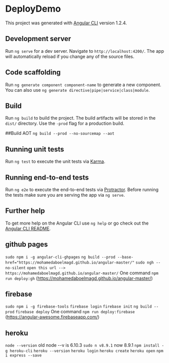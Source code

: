 # DeployDemo

This project was generated with [Angular CLI](https://github.com/angular/angular-cli) version 1.2.4.

## Development server

Run `ng serve` for a dev server. Navigate to `http://localhost:4200/`. The app will automatically reload if you change any of the source files.

## Code scaffolding

Run `ng generate component component-name` to generate a new component. You can also use `ng generate directive|pipe|service|class|module`.

## Build

Run `ng build` to build the project. The build artifacts will be stored in the `dist/` directory. Use the `-prod` flag for a production build.

##Build AOT
`ng build --prod --no-sourcemap --aot`

## Running unit tests

Run `ng test` to execute the unit tests via [Karma](https://karma-runner.github.io).

## Running end-to-end tests

Run `ng e2e` to execute the end-to-end tests via [Protractor](http://www.protractortest.org/).
Before running the tests make sure you are serving the app via `ng serve`.

## Further help

To get more help on the Angular CLI use `ng help` or go check out the [Angular CLI README](https://github.com/angular/angular-cli/blob/master/README.md).

## github pages
`sudo npm i -g angular-cli-ghpages`
`ng build --prod --base-href="https://mohamedaboelmagd.github.io/angular-master/"`
`sudo ngh --no-silent`
`open this url --> https://mohamedaboelmagd.github.io/angular-master/`
One command
`npm run deploy:gh`
(https://mohamedaboelmagd.github.io/angular-master/)

## firebase
`sudo npm i -g firebase-tools`
`firebase login`
`firebase init`
`ng build --prod`
`firebase deploy`
One command
`npm run deploy:firebase`
(https://angular-awesome.firebaseapp.com/)

## heroku
`node --version`
old node --v is 6.10.3
`sudo n v8.9.1`
now 8.9.1
`npm install -g heroku-cli`
`heroku --version`
`heroku login`
`heroku create`
`heroku open`
`npm i express --save`